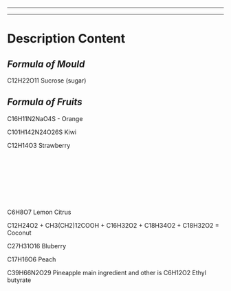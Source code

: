 ----------

----------



# Description Content





## _**Formula of Mould**_ 

 C12H22O11 Sucrose (sugar)

## _**Formula of Fruits**_ 

C16H11N2NaO4S - Orange

C101H142N24O26S Kiwi

C12H14O3 Strawberry

&nbsp;

&nbsp;

&nbsp;

&nbsp;


C6H8O7 Lemon Citrus

C12H24O2 + CH3(CH2)12COOH + C16H32O2 + C18H34O2 + C18H32O2 = Coconut

C27H31O16 Bluberry

C17H16O6 Peach

C39H66N2O29 Pineapple main ingredient and other is C6H12O2 Ethyl butyrate

